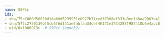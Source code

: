 ```yaml
---
name: S5Pic
ids:
- sha/75cf060d58010d1dab0d5295951e8927b71ced37908ef333a0ec1b8aa9083e41  # 5Pic 69.2 kB (epoc32)
- sha/572c2750139bf5cb4f6d141ae6abfaa34def46171e3734287f98f410b6e4acc8  # 5Pic 69.2 kB (epoc32)
- uid/0x1000073c  # S5Pic (epoc32)
---
```

